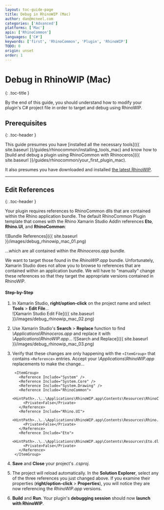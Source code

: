 ```yaml
---
layout: toc-guide-page
title: Debug in RhinoWIP (Mac)
author: dan@mcneel.com
categories: ['Advanced']
platforms: ['Mac']
apis: ['RhinoCommon']
languages: ['C#']
keywords: ['first', 'RhinoCommon', 'Plugin', 'RhinoWIP']
TODO: 0
origin: unset
order: 1
---
```


# Debug in RhinoWIP (Mac)
{: .toc-title }

By the end of this guide, you should understand how to modify your plugin's C# project file in order to target and debug using RhinoWIP.


## Prerequisites
{: .toc-header }

This guide presumes you have [installed all the necessary tools]({{ site.baseurl }}/guides/rhinocommon/installing_tools_mac) and know how to [build and debug a plugin using RhinoCommon with Rhinoceros]({{ site.baseurl }}/guides/rhinocommon/your_first_plugin_mac).  

It also presumes you have downloaded and installed [the latest RhinoWIP](http://www.rhino3d.com/go/download/rhino-for-mac/wip/latest).

---

## Edit References
{: .toc-header }

Your plugin requires references to RhinoCommon dlls that are contained within the Rhino application bundle.  The default RhinoCommon Plugin template that comes with the Rhino Xamarin Studio AddIn references **Eto**, **Rhino.UI**, and **RhinoCommon**:

![Bundle References]({{ site.baseurl }}/images/debug_rhinowip_mac_01.png)

...which are all contained within the *Rhinoceros.app* bundle.

We want to target those found in the *RhinoWIP.app* bundle.  Unfortunately, Xamarin Studio does not allow you to browse to references that are contained within an application bundle.  We will have to "manually" change these references so that they target the appropriate versions contained in RhinoWIP.

#### Step-by-Step

1. In Xamarin Studio, **right/option-click** on the project name and select **Tools** > **Edit File**...  
![Xamarin Studio Edit File]({{ site.baseurl }}/images/debug_rhinowip_mac_02.png)
1. Use Xamarin Studio's **Search** > **Replace** function to find *\Applications\Rhinoceros.app* and replace it with *\Applications\RhinoWIP.app*...
![Search and Replace]({{ site.baseurl }}/images/debug_rhinowip_mac_03.png)
1. Verify that these changes are only happening with the `<ItemGroup>` that contains `<Reference>` entries.  Accept your *\Applications\RhinoWIP.app* replacements to make the change...

        <ItemGroup>
          <Reference Include="System" />
          <Reference Include="System.Core" />
          <Reference Include="System.Drawing" />
          <Reference Include="RhinoCommon">
            <HintPath>..\..\Applications\RhinoWIP.app\Contents\Resources\RhinoCommon.dll</HintPath>
            <Private>False</Private>
          </Reference>
          <Reference Include="Rhino.UI">
            <HintPath>..\..\Applications\RhinoWIP.app\Contents\Resources\Rhino.UI.dll</HintPath>
            <Private>False</Private>
          </Reference>
          <Reference Include="Eto">
            <HintPath>..\..\Applications\RhinoWIP.app\Contents\Resources\Eto.dll</HintPath>
            <Private>False</Private>
          </Reference>
        </ItemGroup>
1. **Save** and **Close** your project's *.csproj*.
1. The project will reload automatically.  In the **Solution Explorer**, select any of the three references you just changed above.  If you examine their properties (**right/option-click** > **Properties**), you will notice they are now referencing the *RhinoWIP.app* versions.
1. **Build** and **Run**.  Your plugin's **debugging session** should now **launch with RhinoWIP**.
